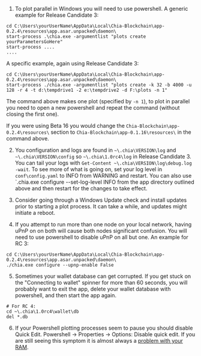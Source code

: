 1. To plot parallel in Windows you will need to use powershell. A generic example for Release Candidate 3:
```
cd C:\Users\yourUserName\AppData\Local\Chia-Blockchain\app-0.2.4\resources\app.asar.unpacked\daemon\
start-process .\chia.exe -argumentlist "plots create yourParametersGoHere"
start-process ....
....
```

A specific example, again using Release Candidate 3:

```
cd C:\Users\yourUserName\AppData\Local\Chia-Blockchain\app-0.2.4\resources\app.asar.unpacked\daemon\
start-process ./chia.exe -argumentlist "plots create -k 32 -b 4000 -u 128 -r 4 -t d:\tempdrive1 -2 e:\tempdrive2 -d F:\plots -n 1"
```
The command above makes one plot (specified by `-n 1`), to plot in parallel you need to open a new powershell and repeat the command (without closing the first one).

If you were using Beta 16 you would change the `Chia-Blockchain\app-0.2.4\resources\` section to `Chia-Blockchain\app-0.1.16\resources\` in the command above.

2. You configuration and logs are found in `~\.chia\VERSION\log` and `~\.chia\VERSION\config` so `~\.chia\1.0rc4\log` in Release Candidate 3. You can tail your logs with `Get-Content ~\.chia\VERSION\log\debug.log -wait`. To see more of what is going on, set your log level in `conf\config.yaml` to INFO from WARNING and restart. You can also use `\.chia.exe configure --set-log-level INFO from the app directory outlined above and then restart for the changes to take effect.

3. Consider going through a Windows Update check and install updates prior to starting a plot process. It can take a while, and updates might initiate a reboot.

4. If you attempt to run more than one node on your local network, having uPnP on on both will cause both nodes significant confusion. You will need to use powershell to disable uPnP on all but one. An example for RC 3:
```
cd C:\Users\yourUserName\AppData\Local\Chia-Blockchain\app-0.2.4\resources\app.asar.unpacked\daemon\
./chia.exe configure --upnp-enable False
```

5. Sometimes your wallet database can get corrupted. If you get stuck on the "Connecting to wallet" spinner for more than 60 seconds, you will probably want to exit the app, delete your wallet database with powershell, and then start the app again.
```
# For RC 4:
cd ~\.chia\1.0rc4\wallet\db
del *.db
```

6. If your Powershell plotting processes seem to pause you should disable Quick Edit. Powershell -> Properties -> Options: Disable quick edit. If you are still seeing this symptom it is almost always a [problem with your RAM](https://www.tomshardware.com/how-to/how-to-test-ram).